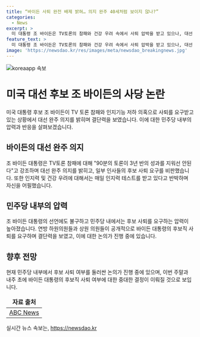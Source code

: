 ```yaml
---
title: “바이든 사퇴 완전 배제 밝혀… 의지 완주 40세처럼 보이지 않나?”
categories:
  - News
excerpt: >
  미 대통령 조 바이든은 TV토론의 참패와 건강 우려 속에서 사퇴 압박을 받고 있으나, 대선 완주를 선언하며 결단 요구를 일축했다. 바이든은 건강 문제에 대한 반박과 성과 열거를 통해 트럼프 전 대통령을 비판하며 대선 출마를 지속할 것임을 강조했다. 그러나 불구하고 민주당 내에서는 사퇴 요구가 확산되고 있는 상황에서, 이에 대한 국면이 될 전망이다.
feature_text: >
  미 대통령 조 바이든은 TV토론의 참패와 건강 우려 속에서 사퇴 압박을 받고 있으나, 대선 완주를 선언하며 결단 요구를 일축했다. 바이든은 건강 문제에 대한 반박과 성과 열거를 통해 트럼프 전 대통령을 비판하며 대선 출마를 지속할 것임을 강조했다. 그러나 불구하고 민주당 내에서는 사퇴 요구가 확산되고 있는 상황에서, 이에 대한 국면이 될 전망이다.
image: 'https://newsdao.kr/res/images/meta/newsdao_breakingnews.jpg'
---
```


<p><img src="https://newsdao.kr/res/images/meta/newsdao_breakingnews.jpg" alt="koreaapp 속보" /></p>

<h1 data-ke-size="size26">미국 대선 후보 조 바이든의 사당 논란</h1>

<p data-ke-size="size16">미국 대통령 후보 조 바이든이 TV 토론 참패와 인지기능 저하 의혹으로 사퇴를 요구받고 있는 상황에서 대선 완주 의지를 밝히며 결단력을 보였습니다. 이에 대한 민주당 내부의 압력과 반응을 살펴보겠습니다.</p>

<h2 data-ke-size="size22">바이든의 대선 완주 의지</h2>

<p data-ke-size="size16">조 바이든 대통령은 TV토론 참패에 대해 "90분의 토론이 3년 반의 성과를 지워선 안된다"고 강조하며 대선 완주 의지를 밝히고, 일부 인사들의 후보 사퇴 요구를 비판했습니다. 또한 인지력 및 건강 우려에 대해서는 매일 인지력 테스트를 받고 있다고 반박하며 자신을 어필했습니다.</p>

<h2 data-ke-size="size22">민주당 내부의 압력</h2>

<p data-ke-size="size16">조 바이든 대통령의 선언에도 불구하고 민주당 내에서는 후보 사퇴를 요구하는 압력이 높아졌습니다. 연방 하원의원들과 상원 의원들이 공개적으로 바이든 대통령의 후보직 사퇴를 요구하며 결단력을 보였고, 이에 대한 논의가 진행 중에 있습니다.</p>

<h2 data-ke-size="size22">향후 전망</h2>

<p data-ke-size="size16">현재 민주당 내부에서 후보 사퇴 여부를 둘러싼 논의가 진행 중에 있으며, 이번 주말과 내주 초에 바이든 대통령의 후보직 사퇴 여부에 대한 중대한 결정이 이뤄질 것으로 보입니다.</p>

<table>
    <thead>
        <tr>
            <td style="text-align: center; height: 17px;"><b>자료 출처</b></td>
        </tr>
    </thead>
    <tbody>
        <tr>
            <td style="text-align: center; height: 17px;"><a href="https://www.abc.net.au/news/2022-07-06/us-presidential-race-biden-says-not-thinking-about-dropping-out/101226374" target="_blank" rel="nofollow">ABC News</a></td>
        </tr>
    </tbody>
</table>
실시간 뉴스 속보는, <a href="https://newsdao.kr" rel="dofollow">https://newsdao.kr</a>


